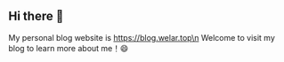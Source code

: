 ## Hi there 👋
My personal blog website is https://blog.welar.top\n
Welcome to visit my blog to learn more about me！😄
